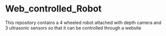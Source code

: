 # Web_controlled_Robot
This repository contains a 4 wheeled robot attached with depth camera and 3 ultrasonic sensors so that it can be controlled through a website
